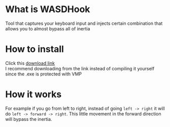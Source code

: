 # What is WASDHook
Tool that captures your keyboard input and injects certain combination that allows you to almost bypass all of inertia

# How to install
Click this [download link](https://github.com/xXTurnerLP/WASDHook/releases/download/bin/WASDHook.zip) <br>
I recommend downloading from the link instead of compiling it yourself since the .exe is protected with VMP

# How it works
For example if you go from left to right, instead of going `left -> right` it will do `left -> forward -> right`. This little movement in the forward direction will bypass the inertia.